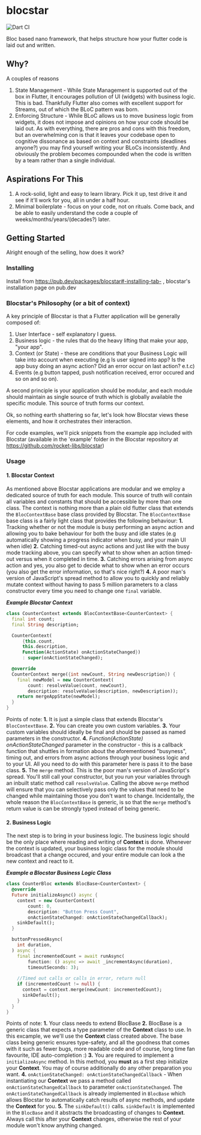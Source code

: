 # blocstar
![Dart CI](https://github.com/rocket-libs/blocstar/workflows/Dart%20CI/badge.svg?branch=master)

Bloc based nano framework, that helps structure how your flutter code is laid out and written.

## Why?
A couples of reasons
1. State Management - While State Management is supported out of the box in Flutter, it encourages pollution of UI (widgets) with business logic. This is bad. Thankfully Flutter also comes with excellent support for Streams, out of which the BLoC pattern was born.
2. Enforcing Structure - While BLoC allows us to move business logic from widgets, it does not impose and opinions on how your code should be laid out. As with everything, there are pros and cons with this freedom, but an overwhelming con is that it leaves your codebase open to cognitive dissonance as based on context and constraints (deadlines anyone?) you may find yourself writing your BLoCs inconsistently. And obviously the problem becomes compounded when the code is written by a team rather than a single individual.

## Aspirations For This 
1. A rock-solid, light and easy to learn library. Pick it up, test drive it and see if it'll work for you, all in under a half hour.
2. Minimal boilerplate - focus on your code, not on rituals. Come back, and be able to easily understand the code a couple of weeks/months/years/(decades?) later.

## Getting Started
Alright enough of the selling, how does it work?
### Installing
Install from https://pub.dev/packages/blocstar#-installing-tab- , blocstar's installation page on pub.dev

### Blocstar's Philosophy (or a bit of context)
A key principle of Blocstar is that a Flutter application will be generally composed of:
1. User Interface - self explanatory I guess.
2. Business logic - the rules that do the heavy lifting that make your app, "your app".
3. Context (or State) - these are conditions that your Business Logic will take into account when executing (e.g Is user signed into app? Is the app busy doing an async action? Did an error occur on last action? e.t.c)
4. Events (e.g button tapped, push notification received, error occured and so on and so on).

A second principle is your application should be modular, and each module should maintain as single source of truth which is globally available the specific module. This source of truth forms our context.

Ok, so nothing earth shattering so far, let's look how Blocstar views these elements, and how it orchestrates their interaction.

For code examples, we'll pick snippets from the example app included with Blocstar (available in the 'example' folder in the Blocstar repository at https://github.com/rocket-libs/blocstar)

### Usage
#### 1. **Blocstar Context**
As mentioned above Blocstar applications are modular and we employ a dedicated source of truth for each module. This source of truth will contain all variables and constants that should be accessible by more than one class.
    The context is nothing more than a plain old flutter class that extends the ```BlocContextBase``` base class provided by Blocstar.
    The ```BlocContextBase``` base class is a fairly light class that provides the following behaviour:
    **1.** Tracking whether or not the module is busy performing an async action and allowing you to bake behaviour for both the busy and idle states (e.g automatically showing a progress indicator when busy, and your main UI when idle)
    **2.** Catching timed-out async actions and just like with the busy mode tracking above, you can specify what to show when an action timed-out versus when it completed in time.
    **3.** Catching errors arising from async action and yes, you also get to decide what to show when an error occurs (you also get the error information, so that's nice right?)
    **4.** A poor man's version of JavaScript's spread method to allow you to quickly and reliably mutate context without having to pass 5 million parameters to a class constructor every time you need to change one ```final``` variable.
    
***Example Blocstar Context***
```dart
class CounterContext extends BlocContextBase<CounterContext> {
  final int count;
  final String description;

  CounterContext(
      {this.count,
      this.description,
      Function(ActionState) onActionStateChanged})
      : super(onActionStateChanged);

  @override
  CounterContext merge({int newCount, String newDescription}) {
    final newModel = new CounterContext(
        count: resolveValue(count, newCount),
        description: resolveValue(description, newDescription));
    return mergeAppState(newModel);
  }
}
```
Points of note:
    **1.** It is just a simple class that extends Blocstar's ```BlocContextBase```.
    **2.** You can create you own custom variables. 
    **3.** Your custom variables should ideally be final and should be passed as named parameters in the constructor.
    **4.** *Function(ActionState) onActionStateChanged* parameter in the constructor - this is a callback function that shuttles in formation about the aforementioned  "busyness", timing out, and errors from async actions through your business logic and to your UI. All you need to do with this parameter here is pass it to the base class.
    **5.** The ```merge``` method. This is the poor man's version of JavaScript's spread. You'll still call your constructor, but you run your variables through an inbuilt static method call ```resolveValue```. Calling the above ```merge``` method will ensure that you can selectively pass only the values that need to be changed while maintaining those you don't want to change. Incidentally, the whole reason the ```BlocContextBase``` is generic, is so that the ```merge``` method's return value is can be strongly typed instead of being generic.
    
#### 2. **Business Logic**
The next step is to bring in your business logic. The business logic should be the only place where reading and writing of **Context** is done. Whenever the context is updated, your business logic class for the module should broadcast that a change occured, and your entire module can look a the new context and react to it.

***Example a Blocstar Business Logic Class***
```dart
class CounterBloc extends BlocBase<CounterContext> {
  @override
  Future initializeAsync() async {
    context = new CounterContext(
        count: 0,
        description: "Button Press Count",
        onActionStateChanged: onActionStateChangedCallback);
    sinkDefault();
  }

  buttonPressedAsync(
    int duration,
  ) async {
    final incrementedCount = await runAsync(
        function: () async => await _incrementAsync(duration),
        timeoutSeconds: 3);
    
    //Timed out calls or calls in error, return null
    if (incrementedCount != null) {
      context = context.merge(newCount: incrementedCount);
      sinkDefault();
    }
  }
}
```

Points of note:
    **1.** Your class needs to extend BlocBase
    **2.** BlocBase is a generic class that expects a type parameter of the **Context** class to use. In this excample, we we'll use the **Context** class created above. The base class being generic ensures type-safety, and all the goodness that comes with it such as fewer bugs, more readable code and of course, long time fan favourite, IDE auto-completion :)
    **3.** You are required to implement a ```initializeAsync``` method. In this method, you **must** as a first step initialize your **Context**. You may of course additionally do any other preparation you want.
    **4.** ```onActionStateChanged: onActionStateChangedCallback``` - When instantiating our **Context** we pass a method called ```onActionStateChangedCallback``` to parameter ```onActionStateChanged```. The ```onActionStateChangedCallback``` is already implemented in ```BlocBase``` which allows Blocstar to automatically catch results of async methods, and update the **Context** for you.
    **5.** The ```sinkDefault()``` calls. ```sinkDefault``` is implemented in the ```BlocBase``` and it abstracts the broadcasting of changes to **Context**. Always call this after your **Context** changes, otherwise the rest of your module won't know anything changed.
